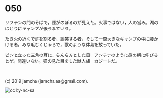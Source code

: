 

# 050

リフテンの門のそばで，煙がのぼるのが見えた。火事ではない，人の営み。湖のほとりにキャンプが張られている。

たき火の近くで薪を割る者，談笑する者，そして一際大きなキャンプの中に腰かける者，みな毛むくじゃらで，獣のような体臭を放っていた。

ピンと立った三角の耳に，らんらんとした目，アンテナのように鼻の横に伸びるヒゲ。間違いない。猫の見た目をした獣人族，カジートだ。

<br>
<br>
(c) 2019 jamcha (jamcha.aa@gmail.com).

![cc by-nc-sa](https://i.creativecommons.org/l/by-nc-sa/4.0/88x31.png)

